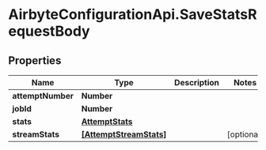 # AirbyteConfigurationApi.SaveStatsRequestBody

## Properties

Name | Type | Description | Notes
------------ | ------------- | ------------- | -------------
**attemptNumber** | **Number** |  | 
**jobId** | **Number** |  | 
**stats** | [**AttemptStats**](AttemptStats.md) |  | 
**streamStats** | [**[AttemptStreamStats]**](AttemptStreamStats.md) |  | [optional] 


